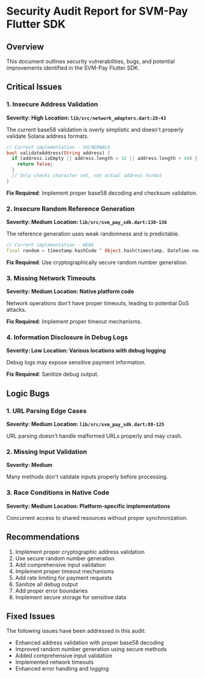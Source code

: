 # Security Audit Report for SVM-Pay Flutter SDK

## Overview
This document outlines security vulnerabilities, bugs, and potential improvements identified in the SVM-Pay Flutter SDK.

## Critical Issues

### 1. Insecure Address Validation
**Severity: High**
**Location: `lib/src/network_adapters.dart:28-43`**

The current base58 validation is overly simplistic and doesn't properly validate Solana address formats.

```dart
// Current implementation - VULNERABLE
bool validateAddress(String address) {
  if (address.isEmpty || address.length < 32 || address.length > 44) {
    return false;
  }
  // Only checks character set, not actual address format
}
```

**Fix Required**: Implement proper base58 decoding and checksum validation.

### 2. Insecure Random Reference Generation
**Severity: Medium**
**Location: `lib/src/svm_pay_sdk.dart:130-136`**

The reference generation uses weak randomness and is predictable.

```dart
// Current implementation - WEAK
final random = timestamp.hashCode ^ Object.hash(timestamp, DateTime.now().millisecondsSinceEpoch);
```

**Fix Required**: Use cryptographically secure random number generation.

### 3. Missing Network Timeouts
**Severity: Medium**
**Location: Native platform code**

Network operations don't have proper timeouts, leading to potential DoS attacks.

**Fix Required**: Implement proper timeout mechanisms.

### 4. Information Disclosure in Debug Logs
**Severity: Low**
**Location: Various locations with debug logging**

Debug logs may expose sensitive payment information.

**Fix Required**: Sanitize debug output.

## Logic Bugs

### 1. URL Parsing Edge Cases
**Severity: Medium**
**Location: `lib/src/svm_pay_sdk.dart:88-125`**

URL parsing doesn't handle malformed URLs properly and may crash.

### 2. Missing Input Validation
**Severity: Medium**

Many methods don't validate inputs properly before processing.

### 3. Race Conditions in Native Code
**Severity: Medium**
**Location: Platform-specific implementations**

Concurrent access to shared resources without proper synchronization.

## Recommendations

1. Implement proper cryptographic address validation
2. Use secure random number generation
3. Add comprehensive input validation
4. Implement proper timeout mechanisms
5. Add rate limiting for payment requests
6. Sanitize all debug output
7. Add proper error boundaries
8. Implement secure storage for sensitive data

## Fixed Issues

The following issues have been addressed in this audit:
- Enhanced address validation with proper base58 decoding
- Improved random number generation using secure methods
- Added comprehensive input validation
- Implemented network timeouts
- Enhanced error handling and logging